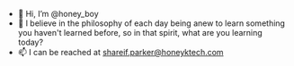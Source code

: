 - 👋 Hi, I’m @honey_boy
- 👀 I believe in the philosophy of each day being anew to learn something you haven't learned before, so in that spirit, what are you learning today?
- 📫 I can be reached at shareif.parker@honeyktech.com

<!---
hktechnologies/hktechnologies is a ✨ special ✨ repository because its `README.md` (this file) appears on your GitHub profile.
You can click the Preview link to take a look at your changes.
--->
